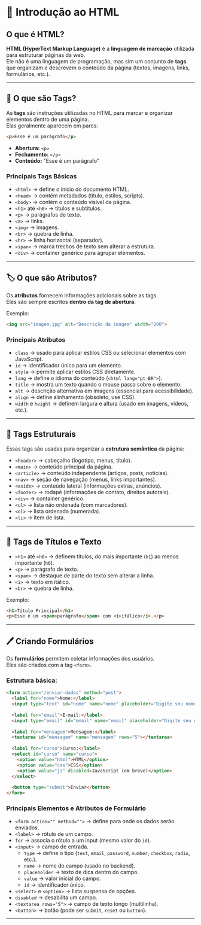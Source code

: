 # 📘 Introdução ao HTML

## O que é HTML?
**HTML (HyperText Markup Language)** é a **linguagem de marcação** utilizada para estruturar páginas da web.  
Ele não é uma linguagem de programação, mas sim um conjunto de **tags** que organizam e descrevem o conteúdo da página (textos, imagens, links, formulários, etc.).

---

## 🔖 O que são Tags?
As **tags** são instruções utilizadas no HTML para marcar e organizar elementos dentro de uma página.  
Elas geralmente aparecem em pares:

```html
<p>Esse é um parágrafo</p>
```

- **Abertura:** `<p>`  
- **Fechamento:** `</p>`  
- **Conteúdo:** "Esse é um parágrafo"

### Principais Tags Básicas
- `<html>` → define o início do documento HTML.
- `<head>` → contém metadados (título, estilos, scripts).
- `<body>` → contém o conteúdo visível da página.
- `<h1>` até `<h6>` → títulos e subtítulos.
- `<p>` → parágrafos de texto.
- `<a>` → links.
- `<img>` → imagens.
- `<br>` → quebra de linha.
- `<hr>` → linha horizontal (separador).
- `<span>` → marca trechos de texto sem alterar a estrutura.
- `<div>` → container genérico para agrupar elementos.

---

## 🏷️ O que são Atributos?
Os **atributos** fornecem informações adicionais sobre as tags.  
Eles são sempre escritos **dentro da tag de abertura**.

Exemplo:
```html
<img src="imagem.jpg" alt="Descrição da imagem" width="200">
```

### Principais Atributos
- `class` → usado para aplicar estilos CSS ou selecionar elementos com JavaScript.
- `id` → identificador único para um elemento.
- `style` → permite aplicar estilos CSS diretamente.
- `lang` → define o idioma do conteúdo (`<html lang="pt-BR">`).
- `title` → mostra um texto quando o mouse passa sobre o elemento.
- `alt` → descrição alternativa em imagens (essencial para acessibilidade).
- `align` → define alinhamento (obsoleto, use CSS).
- `width` e `height` → definem largura e altura (usado em imagens, vídeos, etc.).

---

## 📐 Tags Estruturais
Essas tags são usadas para organizar a **estrutura semântica** da página:

- `<header>` → cabeçalho (logotipo, menus, título).
- `<main>` → conteúdo principal da página.
- `<article>` → conteúdo independente (artigos, posts, notícias).
- `<nav>` → seção de navegação (menus, links importantes).
- `<aside>` → conteúdo lateral (informações extras, anúncios).
- `<footer>` → rodapé (informações de contato, direitos autorais).
- `<div>` → container genérico.
- `<ul>` → lista não ordenada (com marcadores).
- `<ol>` → lista ordenada (numerada).
- `<li>` → item de lista.

---

## 📝 Tags de Títulos e Texto
- `<h1>` até `<h6>` → definem títulos, do mais importante (`h1`) ao menos importante (`h6`).
- `<p>` → parágrafo de texto.
- `<span>` → destaque de parte do texto sem alterar a linha.
- `<i>` → texto em itálico.
- `<br>` → quebra de linha.

Exemplo:
```html
<h1>Título Principal</h1>
<p>Esse é um <span>parágrafo</span> com <i>itálico</i>.</p>
```

---

## 🖊️ Criando Formulários
Os **formulários** permitem coletar informações dos usuários.  
Eles são criados com a tag `<form>`.

### Estrutura básica:
```html
<form action="/enviar-dados" method="post">
  <label for="nome">Nome:</label>
  <input type="text" id="nome" name="nome" placeholder="Digite seu nome">
  
  <label for="email">E-mail:</label>
  <input type="email" id="email" name="email" placeholder="Digite seu e-mail">
  
  <label for="mensagem">Mensagem:</label>
  <textarea id="mensagem" name="mensagem" rows="5"></textarea>
  
  <label for="curso">Curso:</label>
  <select id="curso" name="curso">
    <option value="html">HTML</option>
    <option value="css">CSS</option>
    <option value="js" disabled>JavaScript (em breve)</option>
  </select>
  
  <button type="submit">Enviar</button>
</form>
```

### Principais Elementos e Atributos de Formulário
- `<form action="" method="">` → define para onde os dados serão enviados.
- `<label>` → rótulo de um campo.
- `for` → associa o rótulo a um input (mesmo valor do `id`).
- `<input>` → campo de entrada.
  - `type` → define o tipo (`text`, `email`, `password`, `number`, `checkbox`, `radio`, etc.).
  - `name` → nome do campo (usado no backend).
  - `placeholder` → texto de dica dentro do campo.
  - `value` → valor inicial do campo.
  - `id` → identificador único.
- `<select>` e `<option>` → lista suspensa de opções.
- `disabled` → desabilita um campo.
- `<textarea rows="5">` → campo de texto longo (multilinha).
- `<button>` → botão (pode ser `submit`, `reset` ou `button`).
---
